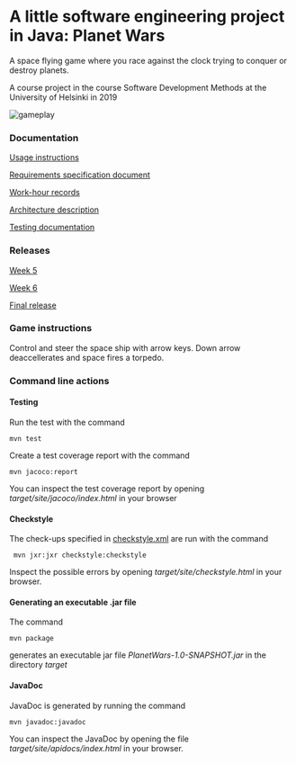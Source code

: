 # A little software engineering project in Java: Planet Wars
A space flying game where you race against the clock trying to conquer or destroy planets.

A course project in the course Software Development Methods at the University of Helsinki in 2019

![gameplay](https://github.com/jaakko-paavola/a-little-software-engineering-project-in-java/assets/7263106/c954465a-1c99-4a78-8006-b34c6e942383)

### Documentation

[Usage instructions](https://github.com/Jakoviz/ot-harjoitustyo/blob/master/dokumentaatio/kayttoohje.md)

[Requirements specification document](https://github.com/Jakoviz/ot-harjoitustyo/blob/master/dokumentaatio/vaatimusmaarittely.md)

[Work-hour records](https://github.com/Jakoviz/ot-harjoitustyo/blob/master/dokumentaatio/tyoaikakirjanpito.md)

[Architecture description](https://github.com/Jakoviz/ot-harjoitustyo/blob/master/dokumentaatio/arkkitehtuurikuvaus.md)

[Testing documentation](https://github.com/Jakoviz/ot-harjoitustyo/blob/master/dokumentaatio/testaus.md)

### Releases
[Week 5](https://github.com/Jakoviz/ot-harjoitustyo/releases/tag/0.2)

[Week 6](https://github.com/Jakoviz/ot-harjoitustyo/releases/tag/0.8)

[Final release](https://github.com/Jakoviz/ot-harjoitustyo/releases/tag/1.0)

### Game instructions
Control and steer the space ship with arrow keys. Down arrow deaccellerates and space fires a torpedo.

### Command line actions

#### Testing

Run the test with the command

```
mvn test
```

Create a test coverage report with the command

```
mvn jacoco:report
```

You can inspect the test coverage report by opening _target/site/jacoco/index.html_ in your browser

#### Checkstyle

The check-ups specified in [checkstyle.xml](https://github.com/Jakoviz/ot-harjoitustyo/blob/master/PlanetWars/checkstyle.xml) are run with the command

```
 mvn jxr:jxr checkstyle:checkstyle
```

Inspect the possible errors by opening _target/site/checkstyle.html_ in your browser.

#### Generating an executable .jar file

The command

```
mvn package
```

generates an executable jar file _PlanetWars-1.0-SNAPSHOT.jar_ in the directory _target_

#### JavaDoc

JavaDoc is generated by running the command

```
mvn javadoc:javadoc
```

You can inspect the JavaDoc by opening the file _target/site/apidocs/index.html_ in your browser.
